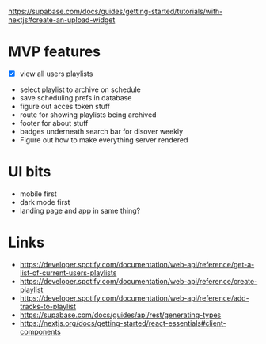 https://supabase.com/docs/guides/getting-started/tutorials/with-nextjs#create-an-upload-widget

# MVP features

- [x] view all users playlists
- select playlist to archive on schedule
- save scheduling prefs in database
- figure out acces token stuff
- route for showing playlists being archived
- footer for about stuff
- badges underneath search bar for disover weekly
- Figure out how to make everything server rendered

# UI bits

- mobile first
- dark mode first
- landing page and app in same thing?

# Links

- https://developer.spotify.com/documentation/web-api/reference/get-a-list-of-current-users-playlists
- https://developer.spotify.com/documentation/web-api/reference/create-playlist
- https://developer.spotify.com/documentation/web-api/reference/add-tracks-to-playlist
- https://supabase.com/docs/guides/api/rest/generating-types
- https://nextjs.org/docs/getting-started/react-essentials#client-components
